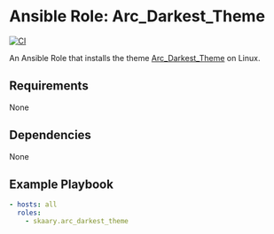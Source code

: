 # Ansible Role: Arc_Darkest_Theme
[![CI](https://github.com/skaary/ansible-role-arc_darkest_theme/actions/workflows/ci.yml/badge.svg?branch=main&event=push)](https://github.com/skaary/ansible-role-arc_darkest_theme/actions?query=workflow%3Ci)

An Ansible Role that installs the theme [Arc_Darkest_Theme](https://github.com/rtlewis88/) on Linux.

## Requirements

None

## Dependencies

None

## Example Playbook

```yaml
- hosts: all
  roles:
    - skaary.arc_darkest_theme
```
